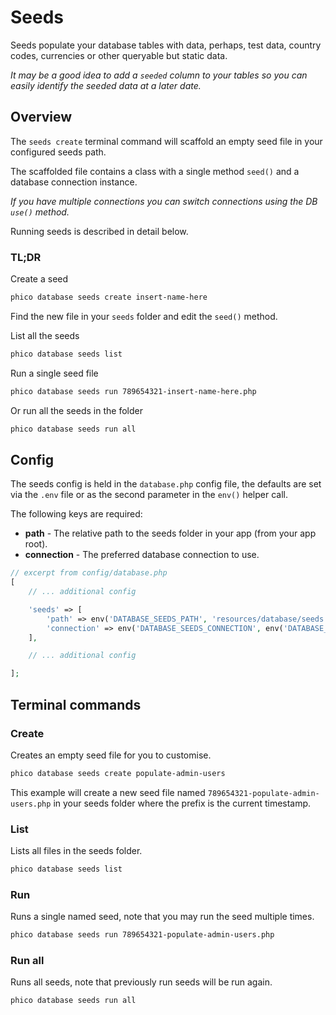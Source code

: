 # Seeds

Seeds populate your database tables with data, perhaps, test data, country codes, currencies or other queryable but static data.

_It may be a good idea to add a `seeded` column to your tables so you can easily identify the seeded data at a later date._

## Overview

The `seeds create` terminal command will scaffold an empty seed file in your configured seeds path.

The scaffolded file contains a class with a single method `seed()` and a database connection instance.

_If you have multiple connections you can switch connections using the DB `use()` method._

Running seeds is described in detail below.

### TL;DR

Create a seed

```sh
phico database seeds create insert-name-here
```

Find the new file in your `seeds` folder and edit the `seed()` method.

List all the seeds

```sh
phico database seeds list
```

Run a single seed file

```sh
phico database seeds run 789654321-insert-name-here.php
```

Or run all the seeds in the folder

```sh
phico database seeds run all
```

## Config

The seeds config is held in the `database.php` config file, the defaults are set via the `.env` file or as the second parameter in the `env()` helper call.

The following keys are required:

- **path** - The relative path to the seeds folder in your app (from your app root).
- **connection** - The preferred database connection to use.

```php
// excerpt from config/database.php
[
    // ... additional config

    'seeds' => [
        'path' => env('DATABASE_SEEDS_PATH', 'resources/database/seeds'),
        'connection' => env('DATABASE_SEEDS_CONNECTION', env('DATABASE_USE', 'default')),
    ],

    // ... additional config

];
```

## Terminal commands

### Create

Creates an empty seed file for you to customise.

```sh
phico database seeds create populate-admin-users
```

This example will create a new seed file named `789654321-populate-admin-users.php` in your seeds folder where the prefix is the current timestamp.

### List

Lists all files in the seeds folder.

```sh
phico database seeds list
```

### Run

Runs a single named seed, note that you may run the seed multiple times.

```sh
phico database seeds run 789654321-populate-admin-users.php
```

### Run all

Runs all seeds, note that previously run seeds will be run again.

```sh
phico database seeds run all
```
